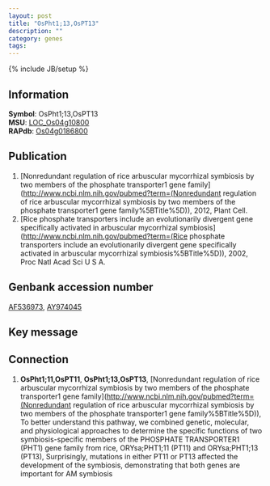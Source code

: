 ```yaml
---
layout: post
title: "OsPht1;13,OsPT13"
description: ""
category: genes
tags: 
---
```

{% include JB/setup %}

## Information
__Symbol__: OsPht1;13,OsPT13  
__MSU__: [LOC_Os04g10800](http://rice.plantbiology.msu.edu/cgi-bin/ORF_infopage.cgi?orf=LOC_Os04g10800)  
__RAPdb__: [Os04g0186800](http://rapdb.dna.affrc.go.jp/viewer/gbrowse_details/irgsp1?name=Os04g0186800)  

## Publication
1. [Nonredundant regulation of rice arbuscular mycorrhizal symbiosis by two members of the phosphate transporter1 gene family](http://www.ncbi.nlm.nih.gov/pubmed?term=(Nonredundant regulation of rice arbuscular mycorrhizal symbiosis by two members of the phosphate transporter1 gene family%5BTitle%5D)), 2012, Plant Cell.
2. [Rice phosphate transporters include an evolutionarily divergent gene specifically activated in arbuscular mycorrhizal symbiosis](http://www.ncbi.nlm.nih.gov/pubmed?term=(Rice phosphate transporters include an evolutionarily divergent gene specifically activated in arbuscular mycorrhizal symbiosis%5BTitle%5D)), 2002, Proc Natl Acad Sci U S A.

## Genbank accession number
[AF536973](http://www.ncbi.nlm.nih.gov/nuccore/AF536973), [AY974045](http://www.ncbi.nlm.nih.gov/nuccore/AY974045)

## Key message

## Connection
1. __OsPht1;11,OsPT11__, __OsPht1;13,OsPT13__, [Nonredundant regulation of rice arbuscular mycorrhizal symbiosis by two members of the phosphate transporter1 gene family](http://www.ncbi.nlm.nih.gov/pubmed?term=(Nonredundant regulation of rice arbuscular mycorrhizal symbiosis by two members of the phosphate transporter1 gene family%5BTitle%5D)),  To better understand this pathway, we combined genetic, molecular, and physiological approaches to determine the specific functions of two symbiosis-specific members of the PHOSPHATE TRANSPORTER1 (PHT1) gene family from rice, ORYsa;PHT1;11 (PT11) and ORYsa;PHT1;13 (PT13), Surprisingly, mutations in either PT11 or PT13 affected the development of the symbiosis, demonstrating that both genes are important for AM symbiosis


